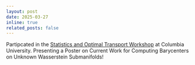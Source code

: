 ```yaml
---
layout: post
date: 2025-03-27
inline: true
related_posts: false
---
```


Partipcated in the [Statistics and Optimal Transport Workshop](https://mathworkshops.wixsite.com/statsandot2025) at Columbia University. Presenting a Poster on Current Work for Computing Barycenters on Unknown Wasserstein Submanifolds!
